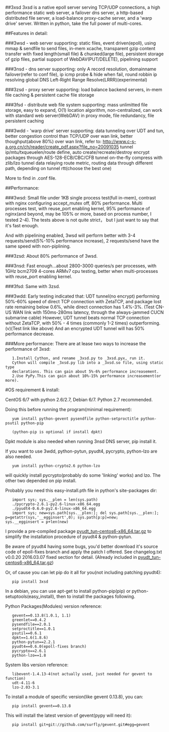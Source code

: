 ##3xsd
3xsd is a native epoll server serving TCP/UDP connections, a high performance static web server, a
failover dns server, a http-based distributed file server, a load-balance proxy-cache server, and
a 'warp drive' server. Written in python, take the full power of multi-cores.

##Features in detail:

###3wsd - web server
       supporting: static files, event driven(epoll), using mmap & sendfile to send files,
       in-mem xcache, transparent gzip content transfer with fixed length(small file) & 
       chunked(large file), persistent storage of gzip files,
       partial support of WebDAV(PUT/DELETE), pipelining support
       
###3nsd - dns server
       supporting: only A record resolution, domainname failover(refer to conf file),
       ip icmp probe & hide when fail, round robbin ip resolving
       global DNS Left-Right Range Resolve(LRRR)(experimental)
       
###3zsd - proxy server
       supporting: load balance backend servers, in-mem file caching & 
       persistent cache file storage

###3fsd - distribute web file system
       supporting: mass unlimitted file storage, easy to expand,
       O(1) location algorithm, non-centralized, can work with standard web server(WebDAV)
       in proxy mode, file redundancy, file persistent caching

###3wdd - 'warp drive' server
       supporting: data tunneling over UDT and tun,
       better congestion control than TCP/UDP over wan link,
       better thoughput(above 80%) over wan link, refer to:
       http://www.c-s-a.org.cn/ch/reader/create_pdf.aspx?file_no=20091035
       tunnel ip/mtu/txqueuelen/route define, auto create/recreate/destroy
       encrypt packages through AES-128-ECB/CBC/CFB
       tunnel on-the-fly compress with zlib/lzo
       tunnel data relaying
       route metric, routing data through different path, depending on tunnel rtt(choose the best one)

More to find in .conf file.

##Performance:

###3wsd:
  Small file under 1KB single process test(full in-mem), contrast with nginx configuring
  accept_mutex off, 80% performance.
  Multi processes test, with reuse_port enabling kernel, 95% performance of nginx(and beyond,
  may be 105% or more, based on process number, I tested 2-4).
  The tests above is not quite strict， but I just want to say that it's fast enough.

  And with pipelining enabled, 3wsd will perform better with 3-4 requests/send(5%-10%
  performance increase), 2 requests/send have the same speed with non-piplining.

###3zsd:
  About 80% performance of 3wsd.
  
###3nsd:
  Fast enough...about 2800-3000 queries/s per processes, with 1GHz bcm2709 4-cores ARMv7
  cpu testing, better when multi-processes with reuse_port enabling kernel.
  
###3fsd:
  Same with 3zsd.
  
###3wdd:
  Early testing indicated that:
  UDT tunnel(no encrypt) performing 50%-60% speed of direct TCP connection with ZetaTCP,
  and package lost rate remaining below 0.6%, while direct connection has 1.4%-3%.
  (Test CN-US WAN link with 150ms-280ms latency, through the always-jammed CUCN submarine cable)
  However, UDT tunnel beats normal TCP connection without ZetaTCP, with 50% - 4 times
  (commonly 1-2 times) outperforming.(v)(Test link like above)
  And an encrypted UDT tunnel will has 50% performance decrease.

###More performance:
There are at lease two ways to increase the performance of 3xsd:

       1.Install Cython, and rename _3xsd.py to _3xsd.pyx, run it. 
       Cython will compile _3xsd.py lib into a _3xsd.so file, using static type
       declarations. This can gain about 5%-6% performance increasement.
       2.Use PyPy.This can gain about 10%-15% performance increasement(or more).

#OS requirement & install: 

CentOS 6/7 with python 2.6/2.7, Debian 6/7. Python 2.7 recommended.

Doing this before running the program(minimal requirement):

       yum install python-gevent pysendfile python-setproctitle python-psutil python-pip
       
       (python-pip is optional if install dpkt)
  
Dpkt module is also needed when running 3nsd DNS server, pip install it.

If you want to use 3wdd, python-pytun, pyudt4, pycrypto, python-lzo are also needed.

       yum install python-crypto2.6 python-lzo

will quickly install pycrypto(probably do some 'linking' works) and lzo. The other two depended on pip install.

Probably you need this easy-install.pth file in python's site-packages dir:

       import sys; sys.__plen = len(sys.path)
       ./pycrypto-2.6.1-py2.6-linux-x86_64.egg
       ./pyudt4-0.6.0-py2.6-linux-x86_64.egg
       import sys; new=sys.path[sys.__plen:]; del sys.path[sys.__plen:]; p=getattr(sys,'__egginsert',0); sys.path[p:p]=new;          sys.__egginsert = p+len(new)

I provide a pre-compiled package [pyudt_tun-centos6-x86_64.tar.gz](https://github.com/zihuaye/3xsd/blob/master/pyudt_tun-centos6-x86_64.tar.gz) to simplify
the installation procedure of pyudt4 & python-pytun.

Be aware of pyudt4 having some bugs, you'd better download it's source code of epoll-fixes branch and 
apply the patch I offered. See changelog.txt v0.0.20  2016.03.07 fixed section for detail.
(Already included in [pyudt_tun-centos6-x86_64.tar.gz](https://github.com/zihuaye/3xsd/blob/master/pyudt_tun-centos6-x86_64.tar.gz))

Or, of cause you can let pip do it all for you(not including patching pyudt4):

       pip install 3xsd

In a debian, you can use apt-get to install python-pip(pip) or python-setuptools(easy_install),
then to install the packages following.

Python Packages(Modules) version reference:

       gevent==0.13.8(1.0.1, 1.1)
       greenlet==0.4.2
       pysendfile==2.0.1
       setproctitle==1.0.1
       psutil==0.6.1
       dpkt==1.6(1.8.6)
       python-pytun==2.2.1
       pyudt4==0.6.0(epoll-fixes branch)
       pycrypto==2.6.1
       python-lzo==1.8

System libs version reference:

       libevent-1.4.13-4(not actually used, just needed for gevent to function)
       udt-4.11-6
       lzo-2.03-3.1

To install a module of specific version(like gevent 0.13.8), you can:

       pip install gevent==0.13.8

This will install the latest version of gevent(pypy will need it):

       pip install git+git://github.com/surfly/gevent.git#egg=gevent

